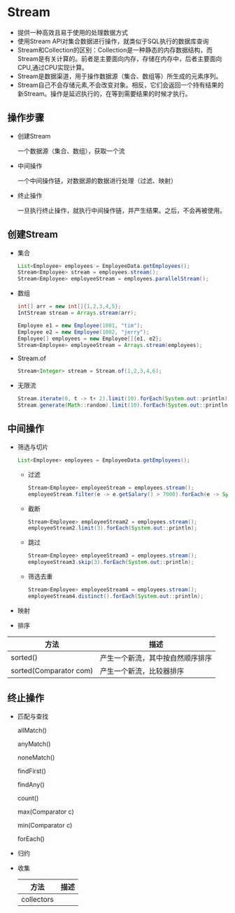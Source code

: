 # Stream

* 提供一种高效且易于使用的处理数据方式
* 使用Stream API对集合数据进行操作，就类似于SQL执行的数据库查询
* Stream和Collection的区别：Collection是一种静态的内存数据结构，而Stream是有关计算的。前者是主要面向内存，存储在内存中，后者主要面向CPU,通过CPU实现计算。
* Stream是数据渠道，用于操作数据源（集合、数组等）所生成的元素序列。
* Stream自己不会存储元素,不会改变对象。相反，它们会返回一个持有结果的新Stream。操作是延迟执行的，在等到需要结果的时候才执行。

## 操作步骤

* 创建Stream

  一个数据源（集合、数组），获取一个流

* 中间操作

  一个中间操作链，对数据源的数据进行处理（过滤、映射）

* 终止操作

  一旦执行终止操作，就执行中间操作链，并产生结果。之后，不会再被使用。

## 创建Stream

* 集合

  ~~~java
  List<Employee> employees = EmployeeData.getEmployees();
  Stream<Employee> stream = employees.stream();
  Stream<Employee> employeeStream = employees.parallelStream();
  ~~~

* 数组

  ```java
  int[] arr = new int[]{1,2,3,4,5};
  IntStream stream = Arrays.stream(arr);
  
  Employee e1 = new Employee(1001, "tim");
  Employee e2 = new Employee(1002, "jerry");
  Employee[] employees = new Employee[]{e1, e2};
  Stream<Employee> employeeStream = Arrays.stream(employees);
  ```

* Stream.of

  ```java
  Stream<Integer> stream = Stream.of(1,2,3,4,6);
  ```

* 无限流

  ```java
  Stream.iterate(0, t -> t+ 2).limit(10).forEach(System.out::println);
  Stream.generate(Math::random).limit(10).forEach(System.out::println);
  ```



## 中间操作

* 筛选与切片

  ```java
  List<Employee> employees = EmployeeData.getEmployees();
  ```

  * 过滤

    ```java
    Stream<Employee> employeeStream = employees.stream();
    employeeStream.filter(e -> e.getSalary() > 7000).forEach(e -> System.out.println(e.getName()));
    ```

  * 截断

    ```java
    Stream<Employee> employeeStream2 = employees.stream();
    employeeStream2.limit(3).forEach(System.out::println);
    ```

  * 跳过

    ```java
    Stream<Employee> employeeStream3 = employees.stream();
    employeeStream3.skip(3).forEach(System.out::println);
    ```

  * 筛选去重

    ```java
    Stream<Employee> employeeStream4 = employees.stream();
    employeeStream4.distinct().forEach(System.out::println);
    ```

    

* 映射

* 排序

| 方法                   | 描述                             |
| ---------------------- | -------------------------------- |
| sorted()               | 产生一个新流，其中按自然顺序排序 |
| sorted(Comparator com) | 产生一个新流，比较器排序         |



## 终止操作

* 匹配与查找

  allMatch()

  anyMatch()

  noneMatch()

  findFirst()

  findAny()

  count()

  max(Comparator c)

  min(Comparator c)

  forEach()

* 归约

* 收集

  | 方法       | 描述 |
  | ---------- | ---- |
  | collectors |      |

